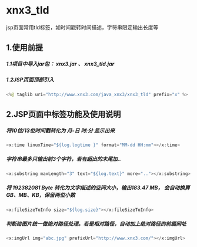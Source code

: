 # xnx3_tld
jsp页面常用tld标签，如时间戳转时间描述，字符串限定输出长度等

## 1.使用前提
##### 1.1项目中导入jar包： xnx3.jar 、 xnx3_tld.jar
##### 1.2JSP页面顶部引入 
````Java
<%@ taglib uri="http://www.xnx3.com/java_xnx3/xnx3_tld" prefix="x" %>
````


## 2.JSP页面中标签功能及使用说明
##### 将10位/13位时间戳转化为 月-日 时:分 显示出来
````Java
<x:time linuxTime="${log.logtime }" format="MM-dd HH:mm"></x:time>
````

##### 字符串最多只输出前3个字符，若有超出的末尾加..
````Java
<x:substring maxLength="3" text="${log.text}" more=".."></x:substring>
````

##### 将 192382081 Byte 转化为文字描述的空间大小，输出183.47 MB， 会自动换算GB、MB、KB，保留两位小数
````Java
<x:fileSizeToInfo size="${log.size}"></x:fileSizeToInfo>
````

##### 判断给图片统一做绝对路径处理。若是相对路径，自动加上绝对路径的前缀网址
````Java
<x:imgUrl img="abc.jpg" prefixUrl="http://www.xnx3.com/"></x:imgUrl>
````
